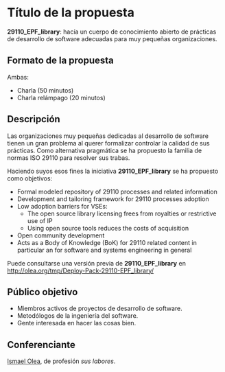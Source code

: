# Título de la propuesta

**29110_EPF_library**: hacía un cuerpo de conocimiento abierto de prácticas de desarrollo de software adecuadas para muy pequeñas organizaciones.


## Formato de la propuesta

Ambas: 

* Charla (50 minutos)
* Charla relámpago (20 minutos)

## Descripción

Las organizaciones muy pequeñas dedicadas al desarrollo de software tienen un gran problema al querer formalizar controlar la calidad de sus prácticas. Como alternativa pragmática se ha propuesto la familia de normas ISO 29110 para resolver sus trabas.

Haciendo suyos esos fines la iniciativa **29110_EPF_library** se ha propuesto como objetivos:

* Formal modeled repository of 29110 processes and related information
* Development and tailoring framework for 29110 processes adoption
* Low adoption barriers for VSEs:
  * The open source library licensing frees from royalties or restrictive use of IP
  * Using open source tools reduces the costs of acquisition
* Open community development
* Acts as a Body of Knowledge (BoK) for 29110 related content in particular an for software and systems engineering in general

Puede consultarse una versión previa de **29110_EPF_library** en http://olea.org/tmp/Deploy-Pack-29110-EPF_library/

## Público objetivo

* Miembros activos de proyectos de desarrollo de software.
* Metodólogos de la ingeniería del software.
* Gente interesada en hacer las cosas bien.
  

## Conferenciante

[Ismael Olea](http://olea.org), de profesión _sus labores_.
